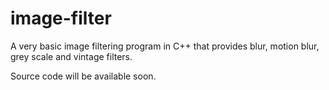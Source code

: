 # image-filter
A very basic image filtering program in C++ that provides blur, motion blur, grey scale and vintage filters.

Source code will be available soon.
